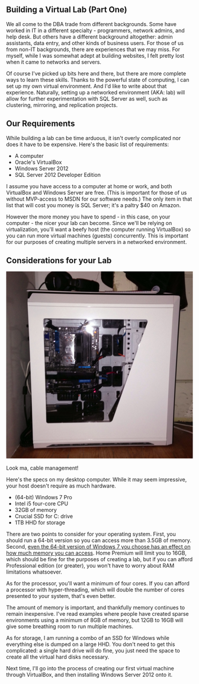 ## Building a Virtual Lab (Part One)

We all come to the DBA trade from different backgrounds. Some have worked in IT in a different specialty - programmers, network admins, and help desk. But others have a different background altogether: admin assistants, data entry, and other kinds of business users. For those of us from non-IT backgrounds, there are experiences that we may miss. For myself, while I was somewhat adept at building websites, I felt pretty lost when it came to networks and servers.

Of course I've picked up bits here and there, but there are more complete ways to learn these skills. Thanks to the powerful state of computing, I can set up my own virtual environment. And I'd like to write about that experience. Naturally, setting up a networked environment (AKA: lab) will allow for further experimentation with SQL Server as well, such as clustering, mirroring, and replication projects.

## Our Requirements

While building a lab can be time arduous, it isn't overly complicated nor does it have to be expensive. Here's the basic list of requirements:

  * A computer
  * Oracle's VirtualBox
  * Windows Server 2012
  * SQL Server 2012 Developer Edition

I assume you have access to a computer at home or work, and both VirtualBox and Windows Server are free. (This is important for those of us without MVP-access to MSDN for our software needs.) The only item in that list that will cost you money is SQL Server; it's a paltry $40 on Amazon.

However the more money you have to spend - in this case, on your computer - the nicer your lab can become. Since we'll be relying on virtualization, you'll want a beefy host (the computer running VirtualBox) so you can run more virtual machines (guests) concurrently. This is important for our purposes of creating multiple servers in a networked environment.

## Considerations for your Lab

[![Matt's Desktop Computer](../img/photo.jpg)](http://mattvelic.com/wp-content/uploads/2012/11/photo.jpg)

Look ma, cable management!

Here's the specs on my desktop computer. While it may seem impressive, your host doesn't require as much hardware.

  * (64-bit) Windows 7 Pro
  * Intel i5 four-core CPU
  * 32GB of memory
  * Crucial SSD for C: drive
  * 1TB HHD for storage

There are two points to consider for your operating system. First, you should run a 64-bit version so you can access more than 3.5GB of memory. Second, [even the 64-bit version of Windows 7 you choose has an effect on how much memory you can access](http://msdn.microsoft.com/en-us/library/windows/desktop/aa366778(v=vs.85).aspx#physical_memory_limits_windows_7). Home Premium will limit you to 16GB, which should be fine for the purposes of creating a lab, but if you can afford Professional edition (or greater), you won't have to worry about RAM limitations whatsoever.

As for the processor, you'll want a minimum of four cores. If you can afford a processor with hyper-threading, which will double the number of cores presented to your system, that's even better.

The amount of memory is important, and thankfully memory continues to remain inexpensive. I've read examples where people have created sparse environments using a minimum of 8GB of memory, but 12GB to 16GB will give some breathing room to run multiple machines.

As for storage, I am running a combo of an SSD for Windows while everything else is dumped on a large HHD. You don't need to get this complicated: a single hard drive will do fine, you just need the space to create all the virtual hard disks necessary.

Next time, I'll go into the process of creating our first virtual machine through VirtualBox, and then installing Windows Server 2012 onto it.
